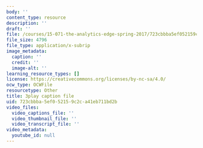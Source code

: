 ```yaml
---
body: ''
content_type: resource
description: ''
draft: ''
file: /courses/15-071-the-analytics-edge-spring-2017/723cbbba5ef052159c2ca41eb711bd2b_suHTm7R7kfQ.vtt
file_size: 4796
file_type: application/x-subrip
image_metadata:
  caption: ''
  credit: ''
  image-alt: ''
learning_resource_types: []
license: https://creativecommons.org/licenses/by-nc-sa/4.0/
ocw_type: OCWFile
resourcetype: Other
title: 3play caption file
uid: 723cbbba-5ef0-5215-9c2c-a41eb711bd2b
video_files:
  video_captions_file: ''
  video_thumbnail_file: ''
  video_transcript_file: ''
video_metadata:
  youtube_id: null
---
```


